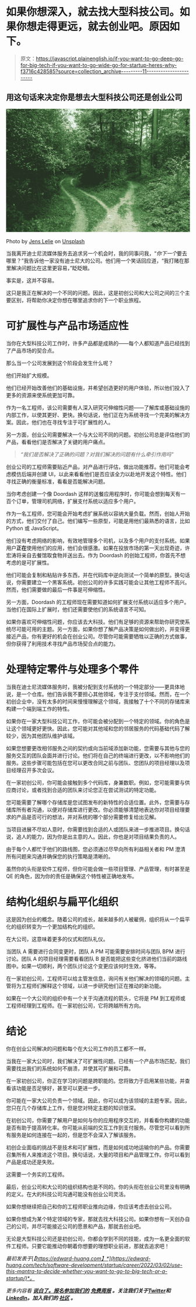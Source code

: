 # 如果你想深入，就去找大型科技公司。如果你想走得更远，就去创业吧。原因如下。

> 原文：<https://javascript.plainenglish.io/if-you-want-to-go-deep-go-for-big-tech-if-you-want-to-go-wide-go-for-startup-heres-why-f3716c428585?source=collection_archive---------11----------------------->

## 用这句话来决定你是想去大型科技公司还是创业公司

![](img/9b8199c99c08748b11caa69f79f187e5.png)

Photo by [Jens Lelie](https://unsplash.com/@madebyjens?utm_source=medium&utm_medium=referral) on [Unsplash](https://unsplash.com?utm_source=medium&utm_medium=referral)

当我离开迪士尼流媒体服务去追求另一个机会时，我的同事问我，“*你下一个*要去哪里？”我告诉他一家没有迪士尼大的公司。他们用一个笑话回应道，“我打赌在那里解决问题比在这里更容易，”眨眨眼。

事实是，这并不容易。

这只是我正在解决的一个不同的问题。因此，这是初创公司和大公司之间的三个主要区别，将帮助你决定你想在哪里追求你的下一个职业旅程。

# 可扩展性与产品市场适应性

当你在大型科技公司工作时，许多产品都是成熟的——每个人都知道产品已经找到了产品市场的契合点。

那么当一个公司发展到这个阶段会发生什么呢？

他们开始扩大规模。

他们已经开始改善他们的基础设施，并希望创造更好的用户体验，所以他们投入了更多的资源来使系统更加可靠。

作为一名工程师，该公司需要有人深入研究可伸缩性问题——了解库或基础设施的内部工作，以使其更好、更快。换句话说，他们正在为系统寻找一个完美的解决方案。因此，他们也在寻找专注于可扩展性的人。

另一方面，创业公司需要解决一个与大公司不同的问题。初创公司总是评估他们的产品，看看他们是否解决了关键的用户痛点。

> *“我们是否解决了正确的问题？对我们解决的问题有什么牵引作用吗”*

创业公司的工程师需要贴近产品，对产品进行评估，做出功能推荐。他们可能会考虑模仿后端并创建 UI，以此来看看他们是否应该全力以赴地开发这个特性。他们寻找正确的衡量标准，看看是否能解决问题。

当你考虑创建一个像 Doordash 这样的送餐应用程序时，你可能会想到每天有一百个订单，管理司机网络，扩展支付系统以适应多个用户。

作为一名工程师，您可能会开始考虑扩展系统以容纳大量负载。然而，创始人开始的方式，他们交付了自己。他们编写一些原型，可能是用他们最熟悉的语言，比如 Python 或 JavaScript。

他们没有考虑网络的影响，有效地管理多个司机，以及多个用户的支付系统。如果用户**正在**使用他们的应用，他们会很感激。如果在投放市场的第一天出现奇迹，许宏涛将亲自去餐馆取食物并送出去。作为 Doordash 的创始工程师，你首先不想考虑的是可扩展性。

他们可能会复制和粘贴许多东西，并在代码库中逆向测试一个简单的原型。换句话说，你需要建立一个黑客系统。初创公司的许多实践可能会让其他工程师不高兴。然而，他们需要做的最后一件事是可伸缩性。

另一方面，Doordash 的工程师现在需要知道如何扩展支付系统以适应多个用户。当他们在国际上扩展时，他们还需要使他们的系统语言不可知。

如果你喜欢可伸缩性问题，你应该去大科技。他们有足够的资源来帮助你研究使系统尽可能可用的主题。另一方面，如果你想了解产品决策是如何做出的，并变得更接近产品，你有更好的机会在创业公司。尽管你可能需要牺牲以正确的方式做事，但你获得了利用技术寻找产品市场契合点的能力。

# 处理特定零件与处理多个零件

当我在迪士尼流媒体服务时，我被分配到支付系统的一个特定部分——更具体地说，是一个仓库。他们告诉我不要担心其他领域，专注于支付领域。然而，在一个初创企业中，没有太多的时间来慢慢理解这个领域，我接触了十个不同的存储库来构建一个端到端工作的特性。

如果你在一家大型科技公司工作，你可能会被分配到一个特定的领域。你的角色是让这个领域更好更快。因此，您可能对其他域和您的邻居服务的代码基础代码了解较少，因为其他团队维护该域。

如果您想要更改相邻服务之间的契约或向当前域添加新功能，您需要与其他与您的服务交互的团队会面并进行讨论。他们将在自己的终端进行更改，以不影响他们的服务。这些步骤可能包括在您可以更改合同之前与团队、您团队的项目经理以及项目经理召开多次会议。

在一家初创公司，你可能会接触到多个代码库，身兼数职。例如，您可能需要与供应商讨论，或者找到合适的团队来讨论您正在尝试测试的特定功能。

您可能需要了解哪个存储库是您试图发布的新特性的合适位置。此外，您需要与存储库所有者沟通，以便对存储库进行更改。你必须能够清楚地表达你对项目经理要求的产品是否可行的想法，并对系统的哪个部分需要修复给出见解。

当项目进展不尽如人意时，你需要找到合适的人或团队来进一步推进项目。换句话说，追人的能力，因为你是出主意的人。因此，你也是对项目结果负责的人。

由于每个人都忙于他们的路线图，您必须通过尽早向所有利益相关者和 PM 澄清所有问题来沟通并确保您的执行策略是清晰的。

虽然你的头衔是软件工程师，但你可能会做一些项目管理、产品管理，有时甚至是 QE 的角色，因为你的责任是确保这个特性被正确地发布。

# 结构化组织与扁平化组织

这是因为创业的概念。随着公司的成长，越来越多的人被雇佣，组织将从一个扁平化的组织转变为一个更加结构化的组织。

在大公司，这意味着更多的仪式和团队礼仪。

当团队 A 需要进行合同变更时，团队 A PM 可能需要安排时间与团队 BPM 进行讨论。团队 A 的项目经理需要看看团队 B 是否能把这些变化挤进他们当前的路线图中。如果一切顺利，两个团队讨论这个变更应该何时生效，等等。

在一家初创公司，工程师可以给主管发信息，询问有关他们解决的领域的问题。主管将为工程师们解释这个领域，以进一步研究他们正在推动的新功能。

如果在一个大公司的组织中有一个关于沟通流程的箭头，它将是 PM 到工程师或工程师经理到工程师。在一家初创公司，它将跨越所有方向。

# 结论

你在创业公司解决的问题和每个在大公司工作的员工都不一样。

当我在一家大公司时，我们解决了可扩展性问题。已经有一个产品市场匹配，我们需要找出我们的系统如何不崩溃，并使其可扩展和可靠。

在一家初创公司，你正在学习的问题是跨职能的。您将致力于启用某些功能，并查看该功能是否足够好，甚至可以更进一步。

你可能在一家大公司负责一个领域。因此，你可以成为该领域的主题专家。因此，您只在几个存储库上工作，但是您对特定主题的知识很深。

在初创公司，你需要了解用户是如何与你的应用程序交互的，并看看你构建的功能是否有助于提高转化率。你可能从前端的交互工作到支付服务。尽管您可以看到所有服务是如何连接在一起的，但是您不会深入了解该服务。

初创企业面临的挑战不是技术和可扩展性，而是如何成功地运输你的产品。你需要召集所有人来推进这个项目。换句话说，大量的项目和产品管理工作。你可以看到产品是成功还是失败。

这需要一个务实的工程师。

最后，创业公司和大公司的组织结构也是不同的。你的头衔在创业公司里没有明确的定义。在大的科技公司沟通可能没有创业公司灵活。

如果你想继续把自己和你的工程师职业推向边缘，你应该考虑去创业公司。

如果你想成为某个特定领域的专家，那就去找大科技公司。如果你想有一天创办自己的公司，并尽可能接近公司的愿景和产品，那就去创业吧。

无论是大型科技公司还是初创公司，你都会学到不同的技能，成为一名更全面的软件工程师。只要它能推动你朝着你想要的理想职业前进，那就去追求吧！

*最初发表于*[*【https://edward-huang.com】*](https://edward-huang.com/tech/software-development/startup/career/2022/03/02/use-this-mantra-to-decide-whether-you-want-to-go-to-big-tech-or-a-startup/)*。*

*更多内容看* [***说白了。报名参加我们的***](https://plainenglish.io/) **[***免费周报***](http://newsletter.plainenglish.io/) *。关注我们关于*[***Twitter***](https://twitter.com/inPlainEngHQ)*和*[***LinkedIn***](https://www.linkedin.com/company/inplainenglish/)*。加入我们的* [***社区***](https://discord.gg/GtDtUAvyhW) *。***